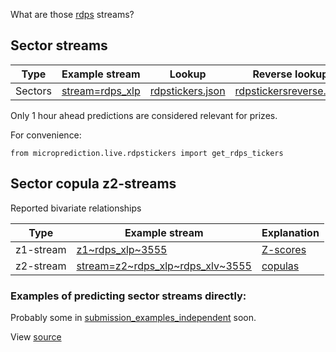 What are those [rdps](https://www.microprediction.org/stream_dashboard.html?stream=rdps_xlp) streams? 


## Sector streams


 | Type           | Example stream                                                                            | Lookup       | Reverse lookup |
 |----------------|-------------------------------------------------------------------------------------------|---------------|---------------|
 | Sectors        | [stream=rdps_xlp](https://www.microprediction.org/stream_dashboard.html?stream=rdps_xlp)    | [rdpstickers.json](https://raw.githubusercontent.com/microprediction/microprediction/master/microprediction/live/rdpstickers.json) | [rdpstickersreverse.json](https://raw.githubusercontent.com/microprediction/microprediction/master/microprediction/live/rdpstickersreverse.json) |

Only 1 hour ahead predictions are considered relevant for prizes. 

For convenience:

    from microprediction.live.rdpstickers import get_rdps_tickers

## Sector copula z2-streams 
Reported bivariate relationships

 | Type           | Example stream                                                                            | Explanation       |
 |----------------|-------------------------------------------------------------------------------------------|---------------|
 | z1-stream        | [z1\~rdps_xlp\~3555](https://www.microprediction.org/stream_dashboard.html?stream=z1~rdps_xlp~3555)    | [Z-scores](https://microprediction.github.io/microprediction/zscores.html)  |
 | z2-stream        | [stream=z2\~rdps_xlp\~rdps_xlv\~3555](https://www.microprediction.org/stream_dashboard.html?stream=z2~rdps_xlp~rdps_xlv~3555)    | [copulas](https://microprediction.github.io/microprediction/copulas.html) |
 





### Examples of predicting sector streams directly:

Probably some in [submission_examples_independent](https://github.com/microprediction/microprediction/tree/master/submission_examples_independent) soon. 
      
      
View [source](https://github.com/microprediction/microprediction/blob/master/docs/rdps.md)
